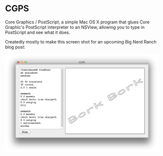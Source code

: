 CGPS
====

Core Graphics / PostScript, a simple Mac OS X program that glues Core Graphic's
PostScript interpreter to an NSView, allowing you to type in PostScript and 
see what it does.

Createdly mostly to make this screen shot for an upcoming Big Nerd Ranch blog
post:

![](assets/bork-screen-shot.png)
